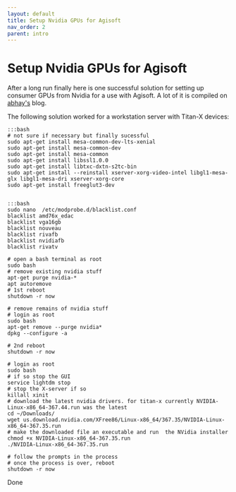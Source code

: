 ```yaml
---
layout: default
title: Setup Nvidia GPUs for Agisoft
nav_order: 2
parent: intro
---
```

# Setup Nvidia GPUs for Agisoft

After a long run finally here is one successful solution for setting up consumer GPUs from Nvidia for a use with Agisoft. A lot of it is compiled on [abhay's](http://abhay.harpale.net/blog/linux/nvidia-gtx-1080-installation-on-ubuntu-16-04-lts/) blog.

The following solution worked for a workstation server with Titan-X devices:

	:::bash
	# not sure if necessary but finally sucessful
	sudo apt-get install mesa-common-dev-lts-xenial 
	sudo apt-get install mesa-common-dev
	sudo apt-get install mesa-common
	sudo apt-get install libssl1.0.0
	sudo apt-get install libtxc-dxtn-s2tc-bin
	sudo apt-get install --reinstall xserver-xorg-video-intel libgl1-mesa-glx libgl1-mesa-dri xserver-xorg-core 
	sudo apt-get install freeglut3-dev


	:::bash
	sudo nano  /etc/modprobe.d/blacklist.conf
	blacklist amd76x_edac
	blacklist vga16gb
	blacklist nouveau
	blacklist rivafb
	blacklist nvidiafb
	blacklist rivatv
	
	# open a bash terminal as root
	sudo bash
	# remove existing nvidia stuff
	apt-get purge nvidia-*
	apt autoremove 
	# 1st reboot
	shutdown -r now
	
	# remove remains of nvidia stuff
	# login as root
	sudo bash
	apt-get remove --purge nvidia*
	dpkg --configure -a
	
	# 2nd reboot
	shutdown -r now
	
	# login as root
	sudo bash
	# if so stop the GUI
	service lightdm stop 
	# stop the X-server if so
	killall xinit 
	# download the latest nvidia drivers. for titan-x currently NVIDIA-Linux-x86_64-367.44.run was the latest
	cd ~/Downloads/
	wget us.download.nvidia.com/XFree86/Linux-x86_64/367.35/NVIDIA-Linux-x86_64-367.35.run 
	# make the downloaded file an executable and run  the NVidia installer
	chmod +x NVIDIA-Linux-x86_64-367.35.run
	./NVIDIA-Linux-x86_64-367.35.run 
	
	# follow the prompts in the process
	# once the process is over, reboot
	shutdown -r now
	


Done

